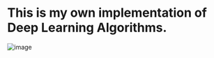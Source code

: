 ﻿# This is my own implementation of Deep Learning Algorithms.
![image](https://user-images.githubusercontent.com/90944231/229690160-4c93a8a8-b2db-4de3-8641-94abe23d2a43.png)
